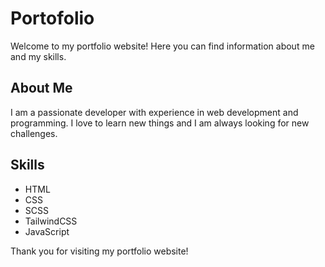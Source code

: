 # Portofolio

Welcome to my portfolio website! Here you can find information about me and my skills.

## About Me

I am a passionate developer with experience in web development and programming. I love to learn new things and I am always looking for new challenges.

## Skills

- HTML
- CSS
- SCSS
- TailwindCSS
- JavaScript

Thank you for visiting my portfolio website!